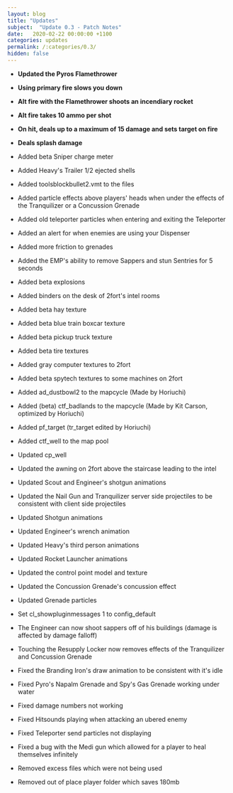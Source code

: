 ```yaml
---
layout: blog
title: "Updates"
subject:  "Update 0.3 - Patch Notes"
date:   2020-02-22 00:00:00 +1100
categories: updates
permalink: /:categories/0.3/
hidden: false
---
```

- __Updated the Pyros Flamethrower__
- __Using primary fire slows you down__
- __Alt fire with the Flamethrower shoots an incendiary rocket__
- __Alt fire takes 10 ammo per shot__
- __On hit, deals up to a maximum of 15 damage and sets target on fire__
- __Deals splash damage__

- Added beta Sniper charge meter
- Added Heavy's Trailer 1/2 ejected shells
- Added toolsblockbullet2.vmt to the files
- Added particle effects above players' heads when under the effects of the Tranquilizer or a Concussion Grenade
- Added old teleporter particles when entering and exiting the Teleporter
- Added an alert for when enemies are using your Dispenser
- Added more friction to grenades
- Added the EMP's ability to remove Sappers and stun Sentries for 5 seconds
- Added beta explosions
- Added binders on the desk of 2fort's intel rooms
- Added beta hay texture
- Added beta blue train boxcar texture
- Added beta pickup truck texture 
- Added beta tire textures
- Added gray computer textures to 2fort
- Added beta spytech textures to some machines on 2fort
- Added ad_dustbowl2 to the mapcycle (Made by Horiuchi)
- Added (beta) ctf_badlands to the mapcycle (Made by Kit Carson, optimized by Horiuchi)
- Added pf_target (tr_target edited by Horiuchi)
- Added ctf_well to the map pool

- Updated cp_well
- Updated the awning on 2fort above the staircase leading to the intel
- Updated Scout and Engineer's shotgun animations
- Updated the Nail Gun and Tranquilizer server side projectiles to be consistent with client side projectiles
- Updated Shotgun animations
- Updated Engineer's wrench animation
- Updated Heavy's third person animations
- Updated Rocket Launcher animations
- Updated the control point model and texture
- Updated the Concussion Grenade's concussion effect
- Updated Grenade particles
- Set cl_showpluginmessages 1 to config_default
- The Engineer can now shoot sappers off of his buildings (damage is affected by damage falloff)
- Touching the Resupply Locker now removes effects of the Tranquilizer and Concussion Grenade

- Fixed the Branding Iron's draw animation to be consistent with it's idle
- Fixed Pyro's Napalm Grenade and Spy's Gas Grenade working under water
- Fixed damage numbers not working
- Fixed Hitsounds playing when attacking an ubered enemy
- Fixed Teleporter send particles not displaying
- Fixed a bug with the Medi gun which allowed for a player to heal themselves infinitely
- Removed excess files which were not being used
- Removed out of place player folder which saves 180mb
